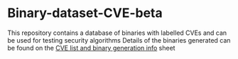 # Binary-dataset-CVE-beta
This repository contains a database of binaries with labelled CVEs and can be used for testing security algorithms
Details of the binaries generated can be found on the [CVE list and binary generation info](https://docs.google.com/spreadsheets/d/1VfsxIkuZ8DcE2_bCzRW67Q8BW5gEBCmexGJ2oCVyehE/edit?usp=sharing) sheet
